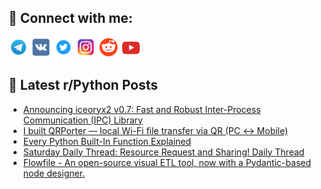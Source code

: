 ## 🔎 Connect with me:
[<img src="https://github.com/bullbesh/bullbesh/blob/main/images/Telegram.png" width="32" height="32" />](https://t.me/bullbesh)
[<img src="https://github.com/bullbesh/bullbesh/blob/main/images/VK.png" width="32" height="32" />](https://vk.com/bullbesh)
[<img src="https://github.com/bullbesh/bullbesh/blob/main/images/Twitter.png" width="32" height="32" />](https://twitter.com/bullbesh1)
[<img src="https://github.com/bullbesh/bullbesh/blob/main/images/Instagram.png" width="32" height="32" />](https://www.instagram.com/bullbesh)
[<img src="https://github.com/bullbesh/bullbesh/blob/main/images/Reddit.png" width="32" height="32" />](https://www.reddit.com/user/bullbesh)
[<img src="https://github.com/bullbesh/bullbesh/blob/main/images/YouTube.png" width="32" height="32" />](https://www.youtube.com/channel/UCtfjRs6uzgq5mfm8S06WTcg)

## 📕 Latest r/Python Posts
<!-- BLOG-POST-LIST:START -->
- [Announcing iceoryx2 v0.7: Fast and Robust Inter-Process Communication &lpar;IPC&rpar; Library](https://www.reddit.com/r/Python/comments/1nfvo8y/announcing_iceoryx2_v07_fast_and_robust/)
- [I built QRPorter — local Wi-Fi file transfer via QR &lpar;PC ↔ Mobile&rpar;](https://www.reddit.com/r/Python/comments/1nfupw4/i_built_qrporter_local_wifi_file_transfer_via_qr/)
- [Every Python Built-In Function Explained](https://www.reddit.com/r/Python/comments/1nfphsi/every_python_builtin_function_explained/)
- [Saturday Daily Thread: Resource Request and Sharing! Daily Thread](https://www.reddit.com/r/Python/comments/1nfiys8/saturday_daily_thread_resource_request_and/)
- [Flowfile - An open-source visual ETL tool, now with a Pydantic-based node designer.](https://www.reddit.com/r/Python/comments/1nff4dw/flowfile_an_opensource_visual_etl_tool_now_with_a/)
<!-- BLOG-POST-LIST:END -->
